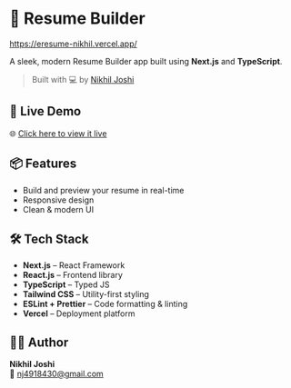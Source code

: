 # 📄 Resume Builder
https://eresume-nikhil.vercel.app/

A sleek, modern Resume Builder app built using **Next.js** and **TypeScript**.

> Built with 💻 by [Nikhil Joshi](mailto:nj4918430@gmail.com)

## 🚀 Live Demo
🌐 [Click here to view it live](https://eresume-nikhil.vercel.app)

## 📦 Features
- Build and preview your resume in real-time
- Responsive design
- Clean & modern UI


## 🛠 Tech Stack
- **Next.js** – React Framework
- **React.js** – Frontend library
- **TypeScript** – Typed JS
- **Tailwind CSS** – Utility-first styling
- **ESLint + Prettier** – Code formatting & linting
- **Vercel** – Deployment platform


## 🧑‍💻 Author
**Nikhil Joshi**  
📧 [nj4918430@gmail.com](mailto:nj4918430@gmail.com)



